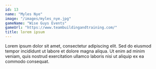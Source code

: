 ```yaml
---
id: 13
name: "Myles Nye"
image: "/images/myles_nye.jpg"
gameName: "Wise Guys Events"
gameUrl: "https://www.teambuildingandtraining.com/"
title: lorem ipsum
---
```


Lorem ipsum dolor sit amet, consectetur adipiscing elit. Sed do eiusmod tempor incididunt ut labore et dolore magna aliqua. Ut enim ad minim veniam, quis nostrud exercitation ullamco laboris nisi ut aliquip ex ea commodo consequat.